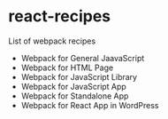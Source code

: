 # react-recipes
List of webpack recipes
- Webpack for General JaavaScript
- Webpack for HTML Page
- Webpack for JavaScript Library
- Webpack for JavaScript App
- Webpack for Standalone App
- Webpack for React App in WordPress
